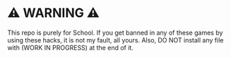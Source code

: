 # ⚠ WARNING ⚠
This repo is purely for School. If you get banned in any of these games by using these hacks, it is not my fault, all yours. Also, DO NOT install any file with (WORK IN PROGRESS) at the end of it.
